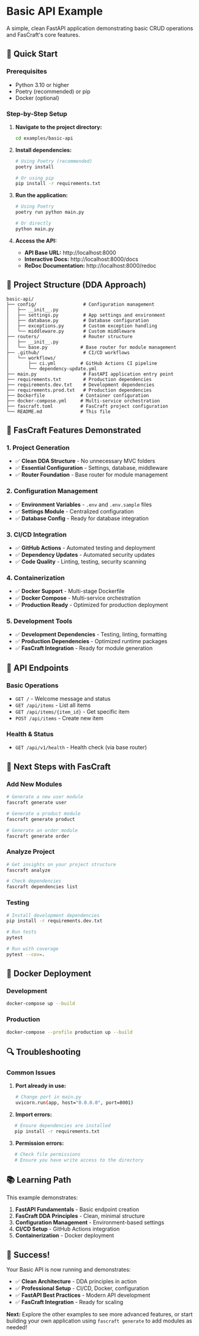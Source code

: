 # Basic API Example

A simple, clean FastAPI application demonstrating basic CRUD operations and FasCraft's core features.

## 🚀 Quick Start

### Prerequisites
- Python 3.10 or higher
- Poetry (recommended) or pip
- Docker (optional)

### Step-by-Step Setup

1. **Navigate to the project directory:**
   ```bash
   cd examples/basic-api
   ```

2. **Install dependencies:**
   ```bash
   # Using Poetry (recommended)
   poetry install
   
   # Or using pip
   pip install -r requirements.txt
   ```

3. **Run the application:**
   ```bash
   # Using Poetry
   poetry run python main.py
   
   # Or directly
   python main.py
   ```

4. **Access the API:**
   - **API Base URL:** http://localhost:8000
   - **Interactive Docs:** http://localhost:8000/docs
   - **ReDoc Documentation:** http://localhost:8000/redoc

## 📁 Project Structure (DDA Approach)

```
basic-api/
├── config/                 # Configuration management
│   ├── __init__.py
│   ├── settings.py         # App settings and environment
│   ├── database.py         # Database configuration
│   ├── exceptions.py       # Custom exception handling
│   └── middleware.py       # Custom middleware
├── routers/                # Router structure
│   ├── __init__.py
│   └── base.py            # Base router for module management
├── .github/                # CI/CD workflows
│   └── workflows/
│       ├── ci.yml         # GitHub Actions CI pipeline
│       └── dependency-update.yml
├── main.py                 # FastAPI application entry point
├── requirements.txt        # Production dependencies
├── requirements.dev.txt    # Development dependencies
├── requirements.prod.txt   # Production dependencies
├── Dockerfile             # Container configuration
├── docker-compose.yml     # Multi-service orchestration
├── fascraft.toml          # FasCraft project configuration
└── README.md              # This file
```

## 🔧 FasCraft Features Demonstrated

### 1. **Project Generation**
- ✅ **Clean DDA Structure** - No unnecessary MVC folders
- ✅ **Essential Configuration** - Settings, database, middleware
- ✅ **Router Foundation** - Base router for module management

### 2. **Configuration Management**
- ✅ **Environment Variables** - `.env` and `.env.sample` files
- ✅ **Settings Module** - Centralized configuration
- ✅ **Database Config** - Ready for database integration

### 3. **CI/CD Integration**
- ✅ **GitHub Actions** - Automated testing and deployment
- ✅ **Dependency Updates** - Automated security updates
- ✅ **Code Quality** - Linting, testing, security scanning

### 4. **Containerization**
- ✅ **Docker Support** - Multi-stage Dockerfile
- ✅ **Docker Compose** - Multi-service orchestration
- ✅ **Production Ready** - Optimized for production deployment

### 5. **Development Tools**
- ✅ **Development Dependencies** - Testing, linting, formatting
- ✅ **Production Dependencies** - Optimized runtime packages
- ✅ **FasCraft Integration** - Ready for module generation

## 🎯 API Endpoints

### Basic Operations
- `GET /` - Welcome message and status
- `GET /api/items` - List all items
- `GET /api/items/{item_id}` - Get specific item
- `POST /api/items` - Create new item

### Health & Status
- `GET /api/v1/health` - Health check (via base router)

## 🚀 Next Steps with FasCraft

### Add New Modules
```bash
# Generate a new user module
fascraft generate user

# Generate a product module  
fascraft generate product

# Generate an order module
fascraft generate order
```

### Analyze Project
```bash
# Get insights on your project structure
fascraft analyze

# Check dependencies
fascraft dependencies list
```

### Testing
```bash
# Install development dependencies
pip install -r requirements.dev.txt

# Run tests
pytest

# Run with coverage
pytest --cov=.
```

## 🐳 Docker Deployment

### Development
   ```bash
docker-compose up --build
   ```

### Production
   ```bash
docker-compose --profile production up --build
```

## 🔍 Troubleshooting

### Common Issues

1. **Port already in use:**
   ```bash
   # Change port in main.py
   uvicorn.run(app, host="0.0.0.0", port=8001)
   ```

2. **Import errors:**
```bash
   # Ensure dependencies are installed
   pip install -r requirements.txt
   ```

3. **Permission errors:**
```bash
   # Check file permissions
   # Ensure you have write access to the directory
   ```

## 📚 Learning Path

This example demonstrates:
1. **FastAPI Fundamentals** - Basic endpoint creation
2. **FasCraft DDA Principles** - Clean, minimal structure
3. **Configuration Management** - Environment-based settings
4. **CI/CD Setup** - GitHub Actions integration
5. **Containerization** - Docker deployment

## 🎉 Success!

Your Basic API is now running and demonstrates:
- ✅ **Clean Architecture** - DDA principles in action
- ✅ **Professional Setup** - CI/CD, Docker, configuration
- ✅ **FastAPI Best Practices** - Modern API development
- ✅ **FasCraft Integration** - Ready for scaling

**Next:** Explore the other examples to see more advanced features, or start building your own application using `fascraft generate` to add modules as needed!